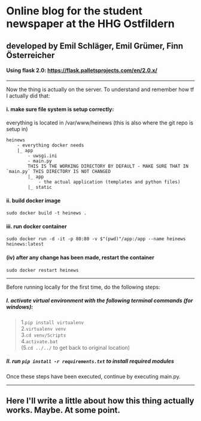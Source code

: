 # Online blog for the student newspaper at the HHG Ostfildern
## developed by Emil Schläger, Emil Grümer, Finn Österreicher
#### Using flask 2.0: https://flask.palletsprojects.com/en/2.0.x/

* * *
Now the thing is actually on the server. To understand and remember how tf I actually did that:
#### i. make sure file system is setup correctly:
everything is located in /var/www/heinews (this is also where the git repo is setup in)
```
heinews
    - everything docker needs
    |_ app
        - uwsgi.ini
        - main.py
        THIS IS THE WORKING DIRECTORY BY DEFAULT - MAKE SURE THAT IN `main.py` THIS DIRECTORY IS NOT CHANGED
        |_ app
            - the actual application (templates and python files)
        |_ static
```

#### ii. build docker image 
`sudo docker build -t heinews .`

#### iii. run docker container
`sudo docker run -d -it -p 80:80 -v $"(pwd)"/app:/app --name heinews heinews:latest`

#### (iv) after any change has been made, restart the container
`sudo docker restart heinews`

* * *
Before running locally for the first time, do the following steps: <br>
##### I. activate virtual environment with the following terminal commands (for windows):<br>
>1.`pip install virtualenv`<br>
>2.`virtualenv venv`<br>
>3.`cd venv/Scripts`<br>
>4.`activate.bat`<br>
>(5.`cd ../../` to get back to original location)<br>

##### II. run `pip install -r requirements.txt` to install required modules<br>

Once these steps have been executed, continue by executing main.py.

* * *
## Here I'll write a little about how this thing actually works. Maybe. At some point.
	
